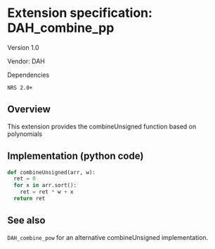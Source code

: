# Extension specification: DAH_combine_pp

Version 1.0

Vendor: DAH

Dependencies
```
NRS 2.0+
```

## Overview

This extension provides the combineUnsigned function based on polynomials

## Implementation (python code)

```py
def combineUnsigned(arr, w):
  ret = 0
  for x in arr.sort():
    ret = ret * w + x
  return ret
```

## See also

```DAH_combine_pow``` for an alternative combineUnsigned implementation.
